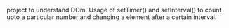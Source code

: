 project to understand DOm.
Usage of setTimer() and setInterval() to count upto a particular number and changing a element after a certain interval.